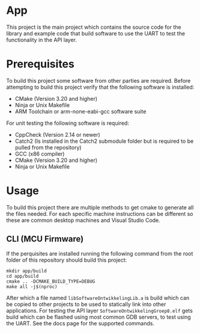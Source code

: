 # App
This project is the main project which contains the source code for the library and example code that build software to use the UART to test the functionality in the API layer.

# Prerequisites
To build this project some software from other parties are required. Before attempting to build this project verify that the following software is installed:
- CMake (Version 3.20 and higher)
- Ninja or Unix Makefile
- ARM Toolchain or arm-none-eabi-gcc software suite

For unit testing the following software is required:
- CppCheck (Version 2.14 or newer)
- Catch2 (Is installed in the Catch2 submodule folder but is required to be pulled from the repository)
- GCC (x86 compiler)
- CMake (Version 3.20 and higher)
- Ninja or Unix Makefile

# Usage
To build this project there are multiple methods to get cmake to generate all the files needed. For each specific machine instructions can be different so these are common desktop machines and Visual Studio Code.

## CLI (MCU Firmware)
If the perquisites are installed running the following command from the root folder of this repository should build this project:
```
mkdir app/build
cd app/build
cmake .. -DCMAKE_BUILD_TYPE=DEBUG
make all -j$(nproc)
```

After which a file named `libSoftwareOntwikkelingLib.a` is build which can be copied to other projects to be used to statically link into other applications.
For testing the API layer `SoftwareOntwikkelingGroep8.elf` gets build which can be flashed using most common GDB servers, to test using the UART.
See the docs page for the supported commands.